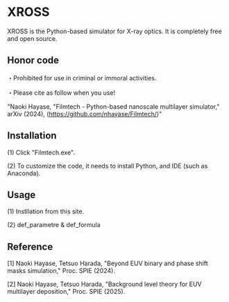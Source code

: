 # XROSS
XROSS is the Python-based simulator for X-ray optics. It is completely free and open source. 

## Honor code
・Prohibited for use in criminal or immoral activities.

・Please cite as follow when you use!
  
  "Naoki Hayase, "Filmtech - Python-based nanoscale multilayer simulator," arXiv (2024), (https://github.com/nhayase/Filmtech/)"

## Installation

(1) Click "Filmtech.exe".

(2) To customize the code, it needs to install Python, and IDE (such as Anaconda).

## Usage

(1) Instllation from this site.

(2) def_parametre & def_formula

## Reference

[1] Naoki Hayase, Tetsuo Harada, "Beyond EUV binary and phase shift masks simulation," Proc. SPIE (2024).

[2] Naoki Hayase, Tetsuo Harada, "Background level theory for EUV multilayer deposition," Proc. SPIE (2025).
